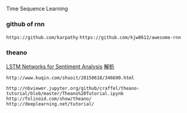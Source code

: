 Time Sequence Learning


### github of rnn

`https://github.com/karpathy`
`https://github.com/kjw0612/awesome-rnn`


### theano
[LSTM Networks for Sentiment Analysis](http://deeplearning.net/tutorial/lstm.html)  [解析](http://www.360doc.com/content/16/0328/15/1317564_545896520.shtml) 

`http://www.kuqin.com/shuoit/20150618/346690.html`

`http://nbviewer.jupyter.org/github/craffel/theano-tutorial/blob/master/Theano%20Tutorial.ipynb`
`http://folinoid.com/show/theano/`  
`http://deeplearning.net/tutorial/`
